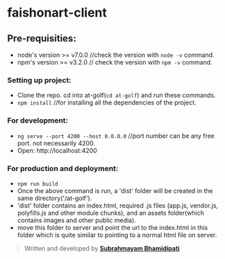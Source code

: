 # faishonart-client

## Pre-requisities: 
* node's version >= v7.0.0 //check the version with `node -v` command.
* npm's version >= v3.2.0 // check the version with `npm -v` command.

### Setting up project:
* Clone the repo. cd into at-golf(`cd at-golf`) and run these commands.
* `npm install` //for installing all the dependencies of the project.

### For development: 
* `ng serve --port 4200 --host 0.0.0.0` //port number can be any free port. not necessarily 4200.
* Open: http://localhost:4200

### For production and deployment:
* `npm run build`
* Once the above command is run, a 'dist' folder will be created in the same directory('/at-golf').
* 'dist' folder contains an index.html, required .js files (app.js, vendor.js, polyfills.js and other module chunks), and an assets folder(which contains images and other public media).
* move this folder to server and point the url to the index.html in this folder which is quite similar to pointing to a normal html file on server.

> Written and developed by **[Subrahmayam Bhamidipati](https://github.com/subbu3012/)**


